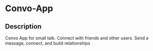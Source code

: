 # Convo-App

## Description
Convo App for small talk. Connect with friends and other users. Send a message, connect, and build relationships